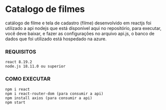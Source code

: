 # Catalogo de filmes 
   catálogo de filme e tela de cadastro (filme) desenvolvido em reactjs
   foi utilizado a api nodejs que está disponível aqui no repositório, para executar, você deve baixar, e fazer as configurações no arquivo api.js, o banco de dados que foi utilizado está hospedado na azure.

### REQUISITOS
    react 8.19.2
    node.js 18.11.0 ou superior
  

### COMO EXECUTAR
    npm i react
    npm i react-router-dom (para consumir a api)
    npm install axios (para consumir a api)
    npm start
